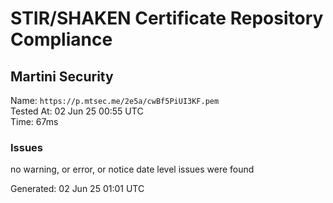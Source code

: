 # STIR/SHAKEN Certificate Repository Compliance

## Martini Security

Name: `https://p.mtsec.me/2e5a/cwBf5PiUI3KF.pem`\
Tested At: 02 Jun 25 00:55 UTC\
Time: 67ms

### Issues

no warning, or error, or notice date level issues were found

Generated: 02 Jun 25 01:01 UTC